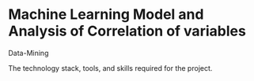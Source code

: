 # Machine Learning Model and Analysis of Correlation of variables

Data-Mining

The technology stack, tools, and skills required for the project.
